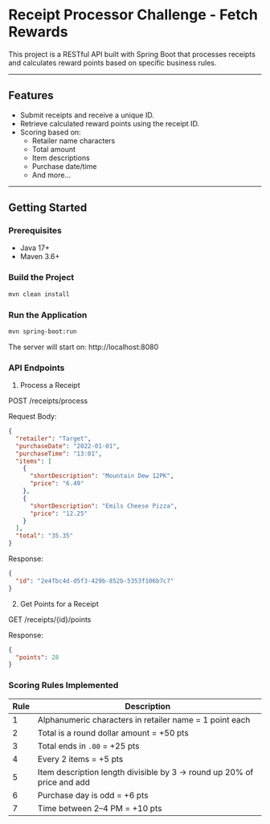 # Receipt Processor Challenge - Fetch Rewards

This project is a RESTful API built with Spring Boot that processes receipts and calculates reward points based on specific business rules.

---

## Features

- Submit receipts and receive a unique ID.
- Retrieve calculated reward points using the receipt ID.
- Scoring based on:
  - Retailer name characters
  - Total amount
  - Item descriptions
  - Purchase date/time
  - And more...

---

##  Getting Started

### Prerequisites

- Java 17+
- Maven 3.6+

###  Build the Project

```bash
mvn clean install
```
### Run the Application
```bash
mvn spring-boot:run
```

The server will start on:
http://localhost:8080

### API Endpoints
1. Process a Receipt
   
  POST /receipts/process

Request Body:
```json
{
  "retailer": "Target",
  "purchaseDate": "2022-01-01",
  "purchaseTime": "13:01",
  "items": [
    {
      "shortDescription": "Mountain Dew 12PK",
      "price": "6.49"
    },
    {
      "shortDescription": "Emils Cheese Pizza",
      "price": "12.25"
    }
  ],
  "total": "35.35"
}
```

Response:
```json
{
  "id": "2e4fbc4d-d5f3-429b-852b-5353f106b7c7"
}
```

2. Get Points for a Receipt
   
  GET /receipts/{id}/points

Response:
```json
{
  "points": 28
}
```
### Scoring Rules Implemented

| Rule  | Description                                                                 |
|-------|-----------------------------------------------------------------------------|
|  1  | Alphanumeric characters in retailer name = 1 point each                     |
|  2  | Total is a round dollar amount = +50 pts                                     |
|  3  | Total ends in `.00` = +25 pts                                                |
|  4  | Every 2 items = +5 pts                                                       |
|  5  | Item description length divisible by 3 → round up 20% of price and add      |
|  6  | Purchase day is odd = +6 pts                                                 |
|  7  | Time between 2–4 PM = +10 pts                                                |


